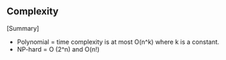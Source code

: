 ## Complexity

[Summary]
* Polynomial = time complexity is at most O(n^k) where k is a constant.
* NP-hard = O (2^n) and O(n!)